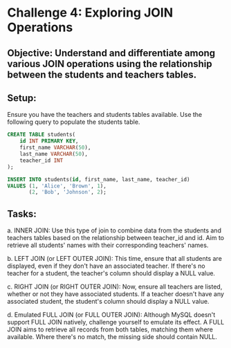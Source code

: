 # Challenge 4: Exploring JOIN Operations
## Objective: Understand and differentiate among various JOIN operations using the relationship between the students and teachers tables.

## Setup:

Ensure you have the teachers and students tables available.
Use the following query to populate the students table.

```sql
CREATE TABLE students(
    id INT PRIMARY KEY,
    first_name VARCHAR(50),
    last_name VARCHAR(50),
    teacher_id INT
);

INSERT INTO students(id, first_name, last_name, teacher_id)
VALUES (1, 'Alice', 'Brown', 1),
       (2, 'Bob', 'Johnson', 2);
```

## Tasks:

a. INNER JOIN: Use this type of join to combine data from the students and teachers tables based on the relationship between teacher_id and id. Aim to retrieve all students' names with their corresponding teachers' names.

b. LEFT JOIN (or LEFT OUTER JOIN): This time, ensure that all students are displayed, even if they don't have an associated teacher. If there's no teacher for a student, the teacher's column should display a NULL value.

c. RIGHT JOIN (or RIGHT OUTER JOIN): Now, ensure all teachers are listed, whether or not they have associated students. If a teacher doesn't have any associated student, the student's column should display a NULL value.

d. Emulated FULL JOIN (or FULL OUTER JOIN): Although MySQL doesn't support FULL JOIN natively, challenge yourself to emulate its effect. A FULL JOIN aims to retrieve all records from both tables, matching them where available. Where there's no match, the missing side should contain NULL.
